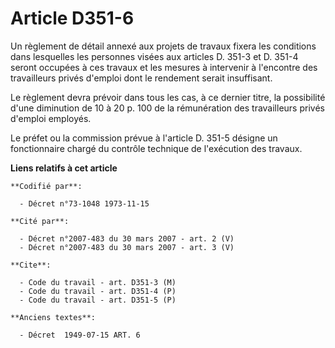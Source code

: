 # Article D351-6

Un règlement de détail annexé aux projets de travaux fixera les conditions dans lesquelles les personnes visées aux articles
D. 351-3 et D. 351-4 seront occupées à ces travaux et les mesures à intervenir à l'encontre des travailleurs privés d'emploi
dont le rendement serait insuffisant.

Le règlement devra prévoir dans tous les cas, à ce dernier titre, la possibilité d'une diminution de 10 à 20 p. 100 de la
rémunération des travailleurs privés d'emploi employés.

Le préfet ou la commission prévue à l'article D. 351-5 désigne un fonctionnaire chargé du contrôle technique de l'exécution
des travaux.

**Liens relatifs à cet article**

	**Codifié par**:

	  - Décret n°73-1048 1973-11-15

	**Cité par**:

	  - Décret n°2007-483 du 30 mars 2007 - art. 2 (V)
	  - Décret n°2007-483 du 30 mars 2007 - art. 3 (V)

	**Cite**:

	  - Code du travail - art. D351-3 (M)
	  - Code du travail - art. D351-4 (P)
	  - Code du travail - art. D351-5 (P)

	**Anciens textes**:

	  - Décret  1949-07-15 ART. 6
